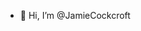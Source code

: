- 👋 Hi, I’m @JamieCockcroft

<!---
JamieCockcroft/JamieCockcroft is a ✨ special ✨ repository because its `README.md` (this file) appears on your GitHub profile.
You can click the Preview link to take a look at your changes.
--->
